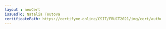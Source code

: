 ```yaml
--- 
layout : newCert 
issuedTo: Natalia Toutova 
certificatePath: https://certifyme.online/CSIT/FRUCT2021/img/cert/author/NataliaToutova_77cb4.png
--- 
```

